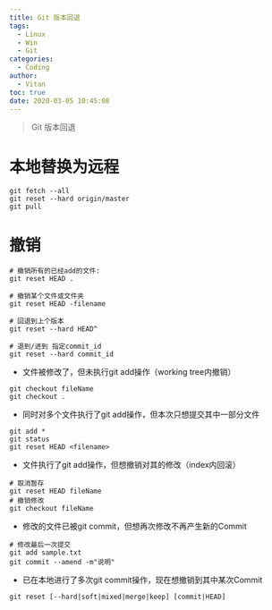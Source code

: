 ```yaml
---
title: Git 版本回退
tags:
  - Linux
  - Win
  - Git
categories:
  - Coding
author:
  - Vitan
toc: true
date: 2020-03-05 10:45:08
---
```

> Git 版本回退

# 本地替换为远程
```git
git fetch --all
git reset --hard origin/master
git pull
```
<!--more-->

# 撤销
```git
# 撤销所有的已经add的文件:
git reset HEAD .

# 撤销某个文件或文件夹
git reset HEAD -filename

# 回退到上个版本
git reset --hard HEAD^ 

# 退到/进到 指定commit_id
git reset --hard commit_id
```

- 文件被修改了，但未执行git add操作（working tree内撤销）

```git
git checkout fileName
git checkout .
```

- 同时对多个文件执行了git add操作，但本次只想提交其中一部分文件

```git
git add *
git status
git reset HEAD <filename>
```
- 文件执行了git add操作，但想撤销对其的修改（index内回滚）

```git
# 取消暂存
git reset HEAD fileName
# 撤销修改
git checkout fileName
```

- 修改的文件已被git commit，但想再次修改不再产生新的Commit

```git
# 修改最后一次提交 
git add sample.txt
git commit --amend -m"说明"
```

- 已在本地进行了多次git commit操作，现在想撤销到其中某次Commit

```git
git reset [--hard|soft|mixed|merge|keep] [commit|HEAD]
```